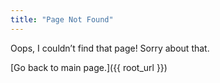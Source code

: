 ```yaml
---
title: "Page Not Found"
---
```


Oops, I couldn’t find that page! Sorry about that.

[Go back to main page.]({{ root_url }})
